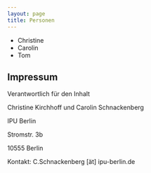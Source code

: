 ```yaml
---
layout: page
title: Personen
---
```


* Christine 
* Carolin
* Tom

## Impressum
Verantwortlich für den Inhalt

Christine Kirchhoff und Carolin Schnackenberg

IPU Berlin

Stromstr. 3b

10555 Berlin

Kontakt: C.Schnackenberg [ät] ipu-berlin.de
